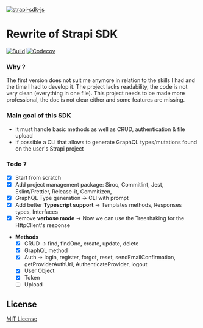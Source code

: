 [![strapi-sdk-js](https://strapi-sdk-js.netlify.app/preview-light.png)](https://strapi-sdk-js.netlify.app)

# Rewrite of Strapi SDK

[![Build][actions-src]][actions-href]
[![Codecov][codecov-src]][codecov-href]

### Why ?

The first version does not suit me anymore in relation to the skills I had and the time I had to develop it. The project lacks readability, the code is not very clean (everything in one file). This project needs to be made more professional, the doc is not clear either and some features are missing.

### Main goal of this SDK

- It must handle basic methods as well as CRUD, authentication & file upload
- If possible a CLI that allows to generate GraphQL types/mutations found on the user's Strapi project

### Todo ?

- [x]  Start from scratch
- [x]  Add project management package: Siroc, Commitlint, Jest, Eslint/Prettier, Release-it, Commitizen,
- [x]  GraphQL Type generation → CLI with prompt
- [x]  Add better **Typescript support** → Templates methods, Responses types, Interfaces
- [x]  Remove **verbose mode** → Now we can use the Treeshaking for the HttpClient's response
- **Methods**
    - [x]  CRUD → find, findOne, create, update, delete
    - [x]  GraphQL method
    - [x]  Auth → login, register, forgot, reset, sendEmailConfirmation, getProviderAuthUrl,  AuthenticateProvider, logout
    - [x]  User Object
    - [x]  Token
    - [ ]  Upload

## License

[MIT License](./LICENSE)

<!-- Badges -->
[actions-src]: https://github.com/Stun3R/strapi-sdk/actions/workflows/main.yml/badge.svg
[actions-href]: https://github.com/Stun3R/strapi-sdk/actions/workflows/main.yml

[codecov-src]: https://img.shields.io/codecov/c/github/Stun3R/strapi-sdk.svg?style=flat-square
[codecov-href]: https://codecov.io/gh/Stun3R/strapi-sdk
